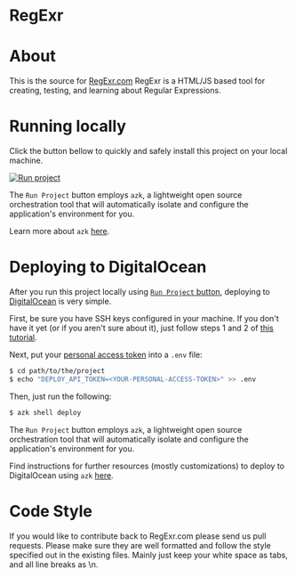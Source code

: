 RegExr
======

# About
This is the source for [RegExr.com](http://regexr.com/)
RegExr is a HTML/JS based tool for creating, testing, and learning about Regular Expressions.

# Running locally

Click the button bellow to quickly and safely install this project on your local machine.

[![Run project](https://s3-sa-east-1.amazonaws.com/assets.azk.io/run-project.png)](http://run.azk.io/start/?repo=dlanileonardo/regexr)

The `Run Project` button employs `azk`, a lightweight open source orchestration tool that will automatically isolate and configure the application's environment for you.

Learn more about `azk` [here](https://github.com/azukiapp/azk).

# Deploying to DigitalOcean

After you run this project locally using [`Run Project` button](#running-locally), deploying to [DigitalOcean](http://digitalocean.com/) is very simple.

First, be sure you have SSH keys configured in your machine. If you don't have it yet (or if you aren't sure about it), just follow steps 1 and 2 of [this tutorial](https://help.github.com/articles/generating-ssh-keys/).

Next, put your [personal access token](https://cloud.digitalocean.com/settings/applications) into a `.env` file:

```bash
$ cd path/to/the/project
$ echo "DEPLOY_API_TOKEN=<YOUR-PERSONAL-ACCESS-TOKEN>" >> .env
```

Then, just run the following:

```bash
$ azk shell deploy
```

The `Run Project` button employs `azk`, a lightweight open source orchestration tool that will automatically isolate and configure the application's environment for you.

Find instructions for further resources (mostly customizations) to deploy to DigitalOcean using `azk` [here](http://docs.azk.io/en/deploy/README.html).

# Code Style
If you would like to contribute back to RegExr.com please send us pull requests.
Please make sure they are well formatted and follow the style specified out in the existing files.
Mainly just keep your white space as tabs, and all line breaks as \n.
